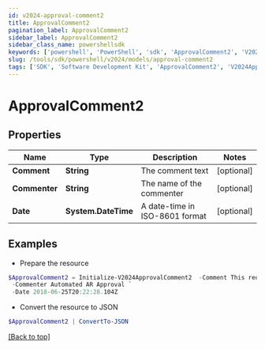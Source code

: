 ```yaml
---
id: v2024-approval-comment2
title: ApprovalComment2
pagination_label: ApprovalComment2
sidebar_label: ApprovalComment2
sidebar_class_name: powershellsdk
keywords: ['powershell', 'PowerShell', 'sdk', 'ApprovalComment2', 'V2024ApprovalComment2'] 
slug: /tools/sdk/powershell/v2024/models/approval-comment2
tags: ['SDK', 'Software Development Kit', 'ApprovalComment2', 'V2024ApprovalComment2']
---
```



# ApprovalComment2

## Properties

Name | Type | Description | Notes
------------ | ------------- | ------------- | -------------
**Comment** | **String** | The comment text | [optional] 
**Commenter** | **String** | The name of the commenter | [optional] 
**Date** | **System.DateTime** | A date-time in ISO-8601 format | [optional] 

## Examples

- Prepare the resource
```powershell
$ApprovalComment2 = Initialize-V2024ApprovalComment2  -Comment This request was autoapproved by our automated ETS subscriber. `
 -Commenter Automated AR Approval `
 -Date 2018-06-25T20:22:28.104Z
```

- Convert the resource to JSON
```powershell
$ApprovalComment2 | ConvertTo-JSON
```


[[Back to top]](#) 


